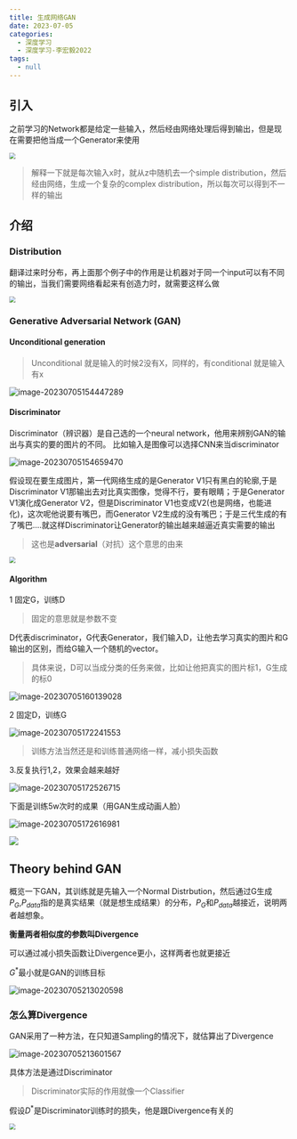 ```yaml
---
title: 生成网络GAN
date: 2023-07-05
categories: 
  - 深度学习
  - 深度学习-李宏毅2022
tags: 
  - null
---
```


## 引入

之前学习的Network都是给定一些输入，然后经由网络处理后得到输出，但是现在需要把他当成一个Generator来使用

<img src="https://typora-1309665611.cos.ap-nanjing.myqcloud.com/typora/image-20230705152241248.png" style="zoom:70%">

> 解释一下就是每次输入x时，就从z中随机去一个simple distribution，然后经由网络，生成一个复杂的complex distribution，所以每次可以得到不一样的输出

## 介绍

### Distribution

翻译过来时分布，再上面那个例子中的作用是让机器对于同一个input可以有不同的输出，当我们需要网络看起来有创造力时，就需要这样么做

<img src="https://typora-1309665611.cos.ap-nanjing.myqcloud.com/typora/image-20230705154102796.png" style="zoom:70%">

### Generative Adversarial Network (GAN)

#### Unconditional generation 

>Unconditional 就是输入的时候2没有X，同样的，有conditional 就是输入有x

![image-20230705154447289](https://typora-1309665611.cos.ap-nanjing.myqcloud.com/typora/image-20230705154447289.png)

#### Discriminator

Discriminator（辨识器）是自己选的一个neural network，他用来辨别GAN的输出与真实的要的图片的不同。 比如输入是图像可以选择CNN来当discriminator

![image-20230705154659470](https://typora-1309665611.cos.ap-nanjing.myqcloud.com/typora/image-20230705154659470.png)

假设现在要生成图片，第一代网络生成的是Generator V1只有黑白的轮廓,于是Discriminator V1那输出去对比真实图像，觉得不行，要有眼睛；于是Generator V1演化成Generator V2，但是Discriminator V1也变成V2(也是网络，也能进化)，这次呢他说要有嘴巴，而Generator V2生成的没有嘴巴；于是三代生成的有了嘴巴....就这样Discriminator让Generator的输出越来越逼近真实需要的输出

> 这也是**adversarial**（对抗）这个意思的由来

<img src="https://typora-1309665611.cos.ap-nanjing.myqcloud.com/typora/image-20230705155012733.png" style="zoom:70%">

#### Algorithm

1   固定G，训练D

> 固定的意思就是参数不变

D代表discriminator，G代表Generator，我们输入D，让他去学习真实的图片和G输出的区别，而给G输入一个随机的vector。

> 具体来说，D可以当成分类的任务来做，比如让他把真实的图片标1，G生成的标0

![image-20230705160139028](https://typora-1309665611.cos.ap-nanjing.myqcloud.com/typora/image-20230705160139028.png)

2 固定D，训练G

![image-20230705172241553](https://typora-1309665611.cos.ap-nanjing.myqcloud.com/typora/image-20230705172241553.png)

> 训练方法当然还是和训练普通网络一样，减小损失函数

3.反复执行1,2，效果会越来越好

![image-20230705172526715](https://typora-1309665611.cos.ap-nanjing.myqcloud.com/typora/image-20230705172526715.png)

下面是训练5w次时的成果（用GAN生成动画人脸）

![image-20230705172616981](https://typora-1309665611.cos.ap-nanjing.myqcloud.com/typora/image-20230705172616981.png)

<img src="https://typora-1309665611.cos.ap-nanjing.myqcloud.com/typora/image-20230705172616981.png"/>

## Theory behind GAN

概览一下GAN，其训练就是先输入一个Normal Distrbution，然后通过G生成$P_G$,$P_{data}$指的是真实结果（就是想生成结果）的分布，$P_G$和$P_{data}$越接近，说明两者越想象。

**衡量两者相似度的参数叫Divergence**

可以通过减小损失函数让Divergence更小，这样两者也就更接近

$G^*$最小就是GAN的训练目标

![image-20230705213020598](https://typora-1309665611.cos.ap-nanjing.myqcloud.com/typora/image-20230705213020598.png)

### 怎么算Divergence

GAN采用了一种方法，在只知道Sampling的情况下，就估算出了Divergence

![image-20230705213601567](https://typora-1309665611.cos.ap-nanjing.myqcloud.com/typora/image-20230705213601567.png)

具体方法是通过Discriminator

> Discriminator实际的作用就像一个Classifier

假设$D^*$是Discriminator训练时的损失，他是跟Divergence有关的

<img src="https://typora-1309665611.cos.ap-nanjing.myqcloud.com/typora/image-20230705214001763.png" style="zoom:70%">

